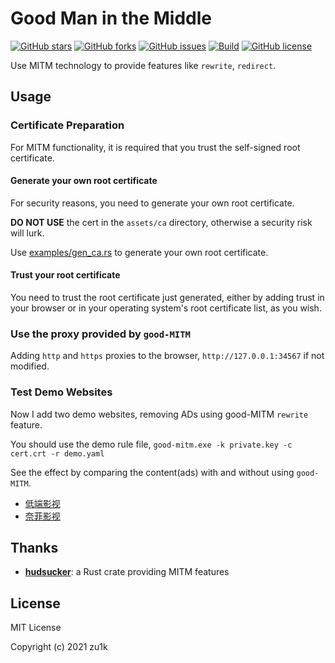 # Good Man in the Middle

[![GitHub stars](https://img.shields.io/github/stars/zu1k/good-mitm)](https://github.com/zu1k/good-mitm/stargazers)
[![GitHub forks](https://img.shields.io/github/forks/zu1k/good-mitm)](https://github.com/zu1k/good-mitm/network)
[![GitHub issues](https://img.shields.io/github/issues/zu1k/good-mitm)](https://github.com/zu1k/good-mitm/issues)
[![Build](https://github.com/zu1k/good-mitm/actions/workflows/build.yml/badge.svg)](https://github.com/zu1k/good-mitm/actions/workflows/build.yml)
[![GitHub license](https://img.shields.io/github/license/zu1k/good-mitm)](https://github.com/zu1k/good-mitm/blob/master/LICENSE)

Use MITM technology to provide features like `rewrite`, `redirect`.

## Usage

### Certificate Preparation

For MITM functionality, it is required that you trust the self-signed root certificate.

#### Generate your own root certificate

For security reasons, you need to generate your own root certificate.

**DO NOT USE** the cert in the `assets/ca` directory, otherwise a security risk will lurk.

Use [examples/gen_ca.rs](examples/gen_ca.rs) to generate your own root certificate.

#### Trust your root certificate

You need to trust the root certificate just generated, either by adding trust in your browser or in your operating system's root certificate list, as you wish.

### Use the proxy provided by `good-MITM`

Adding `http` and `https` proxies to the browser, `http://127.0.0.1:34567` if not modified.

### Test Demo Websites

Now I add two demo websites, removing ADs using good-MITM `rewrite` feature.

You should use the demo rule file, `good-mitm.exe -k private.key -c cert.crt -r demo.yaml`

See the effect by comparing the content(ads) with and without using `good-MITM`.

- [低端影视](https://ddrk.me/)
- [奈菲影视](https://www.nfmovies.com/)

## Thanks

- [**hudsucker**](https://github.com/omjadas/hudsucker): a Rust crate providing MITM features

## License

MIT License

Copyright (c) 2021 zu1k
